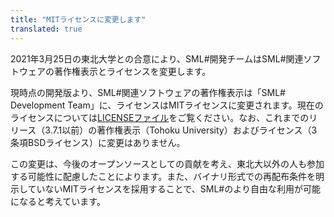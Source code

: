 ```yaml
---
title: "MITライセンスに変更します"
translated: true
---
```


2021年3月25日の東北大学との合意により、SML#開発チームはSML#関連ソフトウェアの著作権表示とライセンスを変更します。

現時点の開発版より、SML#関連ソフトウェアの著作権表示は「SML# Development Team」に、ライセンスはMITライセンスに変更されます。現在のライセンスについては[LICENSEファイル](https://github.com/smlsharp/smlsharp/blob/master/LICENSE)をご覧ください。なお、これまでのリリース（3.7.1以前）の著作権表示（Tohoku University）およびライセンス（3条項BSDライセンス）に変更はありません。

この変更は、今後のオープンソースとしての貢献を考え、東北大以外の人も参加する可能性に配慮したことによります。また、バイナリ形式での再配布条件を明示していないMITライセンスを採用することで、SML#のより自由な利用が可能になると考えています。
